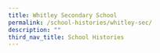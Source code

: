 ```yaml
---
title: Whitley Secondary School
permalink: /school-histories/whitley-sec/
description: ""
third_nav_title: School Histories
---
```


